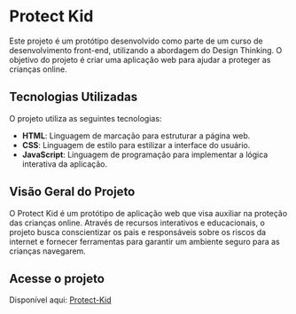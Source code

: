 # Protect Kid

Este projeto é um protótipo desenvolvido como parte de um curso de desenvolvimento front-end, utilizando a abordagem do Design Thinking. O objetivo do projeto é criar uma aplicação web para ajudar a proteger as crianças online.

## Tecnologias Utilizadas

O projeto utiliza as seguintes tecnologias:

- **HTML**: Linguagem de marcação para estruturar a página web.
- **CSS**: Linguagem de estilo para estilizar a interface do usuário.
- **JavaScript**: Linguagem de programação para implementar a lógica interativa da aplicação.

## Visão Geral do Projeto

O Protect Kid é um protótipo de aplicação web que visa auxiliar na proteção das crianças online. Através de recursos interativos e educacionais, o projeto busca conscientizar os pais e responsáveis sobre os riscos da internet e fornecer ferramentas para garantir um ambiente seguro para as crianças navegarem.


## Acesse o projeto

Disponível aqui: [Protect-Kid](https://protect-kid-4fa453.netlify.app)



